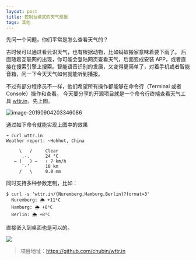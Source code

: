 ```yaml
---
layout: post
title: 控制台模式的天气预报
tags: 其他
---
```


先问一个问题，你们平常是怎么查看天气的？

古时候可以通过看云识天气，也有根据动物，比如蚂蚁搬家意味着要下雨了。
后面随着互联网的出现，你可能会登陆网页查看天气，后面变成安装 APP，或者直接在搜索引擎上搜索。智能语音识别的发展，又变得更简单了，对着手机或者智能音箱，问一下今天天气如何就能听到播报。

不过有部分程序员不一样，他们希望所有操作都能够在命令行（Terminal 或者 Console）操作和查看。
今天要分享的开源项目就是一个命令行终端查看天气工具 [wttr.in](https://github.com/chubin/wttr.in)，先上图。

![image-20190904203346086](https://7072-prod-3c9b5e-1258459492.tcb.qcloud.la/weather.png)

通过如下命令就能实现上图中的效果

```
➜ curl wttr.in
Weather report: ~Hohhot, China

     \   /     Clear
      .-.      24 °C
   ― (   ) ―   ↑ 7 km/h
      `-’      10 km
     /   \     0.0 mm
```

同时支持多种参数定制，比如：
```
$ curl -s 'wttr.in/{Nuremberg,Hamburg,Berlin}?format=3'
  Nuremberg: 🌦 +11⁰C
  Hamburg: 🌦 +8⁰C
  Berlin: 🌦 +8⁰C
```
直接嵌入到桌面也是可以的。

![](https://camo.githubusercontent.com/5d8ff78e9f5e4b2233d3bcf9de0cef12e8db3866/68747470733a2f2f7062732e7477696d672e636f6d2f6d656469612f4336392d77734957304141634144352e6a7067)

> 项目地址：https://github.com/chubin/wttr.in
